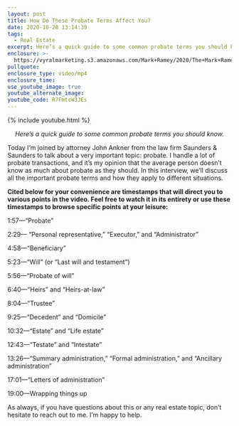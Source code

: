 ```yaml
---
layout: post
title: How Do These Probate Terms Affect You?
date: 2020-10-28 13:14:39
tags:
  - Real Estate
excerpt: Here’s a quick guide to some common probate terms you should know.
enclosure: >-
  https://vyralmarketing.s3.amazonaws.com/Mark+Ramey/2020/The+Mark+Ramey+Group-+The+Probate+Process.mp4
pullquote:
enclosure_type: video/mp4
enclosure_time:
use_youtube_image: true
youtube_alternate_image:
youtube_code: R7FmtcW3JEs
---
```


{% include youtube.html %}

<p style="text-align: center;"><em>Here’s a quick guide to some common probate terms you should know.</em></p>

Today I’m joined by attorney John Ankner from the law firm Saunders & Saunders to talk about a very important topic: probate. I handle a lot of probate transactions, and it’s my opinion that the average person doesn’t know as much about probate as they should. In this interview, we’ll discuss all the important probate terms and how they apply to different situations.&nbsp;

**Cited below for your convenience are timestamps that will direct you to various points in the video. Feel free to watch it in its entirety or use these timestamps to browse specific points at your leisure:&nbsp;**

1:57—“Probate”

2:29— “Personal representative,” “Executor,” and “Administrator”&nbsp;

4:58—“Beneficiary”

5:23—“Will” (or “Last will and testament”)

5:56—“Probate of will”&nbsp;

6:40—“Heirs” and “Heirs-at-law”

8:04—“Trustee”

9:25—“Decedent” and “Domicile”

10:32—“Estate” and “Life estate”&nbsp;

12:43—“Testate” and “Intestate”&nbsp;

13:26—“Summary administration,” “Formal administration,” and “Ancillary administration”

17:01—“Letters of administration”

19:00—Wrapping things up&nbsp;

As always, if you have questions about this or any real estate topic, don’t hesitate to reach out to me. I’m happy to help.